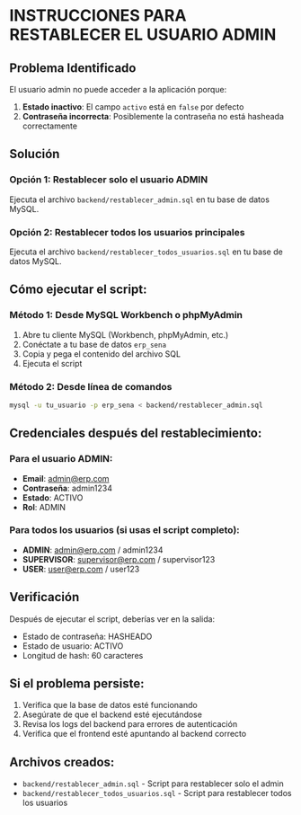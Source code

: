 # INSTRUCCIONES PARA RESTABLECER EL USUARIO ADMIN

## Problema Identificado
El usuario admin no puede acceder a la aplicación porque:
1. **Estado inactivo**: El campo `activo` está en `false` por defecto
2. **Contraseña incorrecta**: Posiblemente la contraseña no está hasheada correctamente

## Solución

### Opción 1: Restablecer solo el usuario ADMIN
Ejecuta el archivo `backend/restablecer_admin.sql` en tu base de datos MySQL.

### Opción 2: Restablecer todos los usuarios principales
Ejecuta el archivo `backend/restablecer_todos_usuarios.sql` en tu base de datos MySQL.

## Cómo ejecutar el script:

### Método 1: Desde MySQL Workbench o phpMyAdmin
1. Abre tu cliente MySQL (Workbench, phpMyAdmin, etc.)
2. Conéctate a tu base de datos `erp_sena`
3. Copia y pega el contenido del archivo SQL
4. Ejecuta el script

### Método 2: Desde línea de comandos
```bash
mysql -u tu_usuario -p erp_sena < backend/restablecer_admin.sql
```

## Credenciales después del restablecimiento:

### Para el usuario ADMIN:
- **Email**: admin@erp.com
- **Contraseña**: admin1234
- **Estado**: ACTIVO
- **Rol**: ADMIN

### Para todos los usuarios (si usas el script completo):
- **ADMIN**: admin@erp.com / admin1234
- **SUPERVISOR**: supervisor@erp.com / supervisor123
- **USER**: user@erp.com / user123

## Verificación
Después de ejecutar el script, deberías ver en la salida:
- Estado de contraseña: HASHEADO
- Estado de usuario: ACTIVO
- Longitud de hash: 60 caracteres

## Si el problema persiste:
1. Verifica que la base de datos esté funcionando
2. Asegúrate de que el backend esté ejecutándose
3. Revisa los logs del backend para errores de autenticación
4. Verifica que el frontend esté apuntando al backend correcto

## Archivos creados:
- `backend/restablecer_admin.sql` - Script para restablecer solo el admin
- `backend/restablecer_todos_usuarios.sql` - Script para restablecer todos los usuarios 
